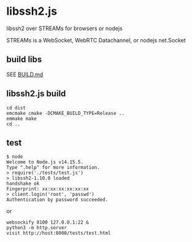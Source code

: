 # libssh2.js
libssh2 over STREAMs for browsers or nodejs

STREAMs is a WebSocket, WebRTC Datachannel, or nodejs net.Socket 

## build libs

SEE [BUILD.md](https://github.com/routerplus/libssh2.js/blob/main/BUILD.md)

## libssh2.js build
	cd dist
	emcmake cmake -DCMAKE_BUILD_TYPE=Release ..
	emmake make
	cd ..

## test
	$ node 
	Welcome to Node.js v14.15.5.
	Type ".help" for more information.
	> require('./tests/test.js')
	> libssh2-1.10.0 loaded
	handshake ok
	Fingerprint: xx:xx:xx:xx:xx:xx
	> client.login('root', 'passwd')
	Authentication by password succeeded.

or
	
	websockify 8100 127.0.0.1:22 & 
	python3 -m http.server
	visit http://host:8000/tests/test.html 

